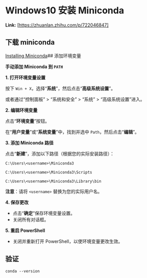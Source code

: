 # Windows10 安装 Miniconda



 **Link:** [https://zhuanlan.zhihu.com/p/722046847]

## 下载 miniconda  
[Installing Miniconda](https://docs.anaconda.com/miniconda/miniconda-install/)## 添加环境变量  

**手动添加 Miniconda 到 `PATH`**

**1. 打开环境变量设置**

按下 `Win + X`，选择“**系统**”，然后点击“**高级系统设置**”。

或者通过“控制面板” > “系统和安全” > “系统” > “高级系统设置”进入。

**2. 编辑环境变量**

点击“**环境变量**”按钮。

在“**用户变量**”或“**系统变量**”中，找到并选中 `Path`，然后点击“**编辑**”。

**3. 添加 Miniconda 路径**

点击“**新建**”，添加以下路径（根据您的实际安装路径）：

`C:\Users\<username>\Miniconda3`

`C:\Users\<username>\Miniconda3\Scripts`

`C:\Users\<username>\Miniconda3\Library\bin`

**注意**：请将 `<username>` 替换为您的实际用户名。

**4. 保存更改**

* 点击“**确定**”保存环境变量设置。
* 关闭所有对话框。

**5. 重启 PowerShell**

* 关闭并重新打开 PowerShell，以使环境变量更改生效。

## 验证  
```
conda --version
```
